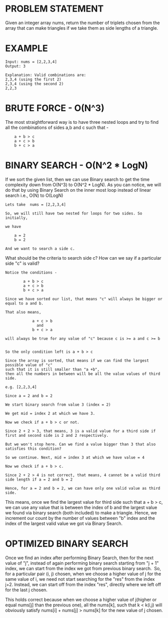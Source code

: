 # PROBLEM STATEMENT

Given an integer array nums, return the number of triplets chosen from the array that can make triangles if we take them as side lengths of a triangle.


# EXAMPLE

    Input: nums = [2,2,3,4]
    Output: 3

    Explanation: Valid combinations are: 
    2,3,4 (using the first 2)
    2,3,4 (using the second 2)
    2,2,3

# BRUTE FORCE - O(N^3)

The most straightforward way is to have three nested loops and try to find all the combinations of sides a,b and c such that -

		a + b > c
		a + c > b
		b + c > a

# BINARY SEARCH - O(N^2 * LogN)

If we sort the given list, then we can use Binary search to get the time complexity down from O(N^3) to O(N^2 * LogN). As you can notice, we will do that by using Binary Search on the inner most loop instead of linear search i.e., O(N) to O(LogN)

	Lets take  nums = [2,2,3,4]
	
	So, we will still have two nested for loops for two sides. So initially,
	
	we have 
	
		a = 2
		b = 2
		
	And we want to search a side c. 

What should be the criteria to search side c? How can we say if a particular side "c" is valid?
	
	Notice the conditions - 
	
			a + b > c
			a + c > b
			b + c > a
	
	Since we have sorted our list, that means "c" will always be bigger or equal to a and b. 
	
	That also means, 
			
				a + c > b 
				  and 
				b + c > a
				
	will always be true for any value of "c" because c is >= a and c >= b
	
	
	So the only condition left is a + b > c
	
	Since the array is sorted, that means if we can find the largest possible value of "c" 
	such that it is still smaller than "a +b", 
	then all the numbers in between will be all the value values of third side.
	
	e.g. [2,2,3,4]
	
	Since a = 2 and b = 2
	
	We start binary search from value 3 (index = 2)
	
	We get mid = index 2 at which we have 3. 
	
	Now we check if a + b > c or not.
	
	Since 2 + 2 > 3, that means, 3 is a valid value for a third side if first and second side is 2 and 2 respectively.
	
	But we won't stop here. Can we find a value bigger than 3 that also satisfies this condition? 
	
	So we continue. Next, mid = index 3 at which we have value = 4
	
	Now we check if a + b > c. 
	
	Since 2 + 2 > 4 is not correct, that means, 4 cannot be a valid third side length if a = 2 and b = 2
	
	Hence, for a = 2 and b = 2, we can have only one valid value as third side.


This means, once we find the largest value for third side such that a + b > c, we can use any value that is between the index of b and the largest value we found via binary search (both included) to make a triangle. Hence, we increment our count by the number of values between "b" index and the index of the largest valid value we got via Binary Search.

# OPTIMIZED BINARY SEARCH

Once we find an index after performing Binary Search, then for the next value of "j", instead of again performing binary search starting from "j + 1" index, we can start from the index we got from previous binary search.
​
So, for a particular pair (i, j) chosen, when we choose a higher value of j for the same value of i, we need not start searching for the "res" from the index j+2. Instead, we can start off from the index "res", directly where we left off for the last j chosen.

This holds correct because when we choose a higher value of j(higher or equal nums[j] than the previous one), all the nums[k], such that k < k(i,j) will obviously satisfy nums[i] + nums[j] > nums[k] for the new value of j chosen.


